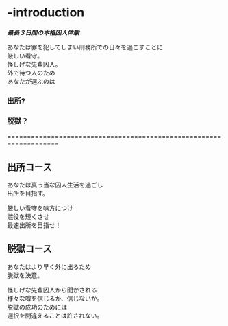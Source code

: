 # -introduction
  
**_最長３日間の本格囚人体験_**  
  
あなたは罪を犯してしまい刑務所での日々を過ごすことに  
厳しい看守。  
怪しげな先輩囚人。   
外で待つ人のため  
あなたが選ぶのは  
### 出所?    
### 脱獄？
   
===================================================================  
  
  
## 出所コース  
  
あなたは真っ当な囚人生活を過ごし  
出所を目指す。  
  
厳しい看守を味方につけ  
懲役を短くさせ  
最速出所を目指せ！   
  
## 脱獄コース  
  
あなたはより早く外に出るため  
脱獄を決意。  
  
怪しげな先輩囚人から聞かされる  
様々な噂を信じるか、信じないか。  
脱獄の成功のためには  
選択を間違えることは許されない。  
